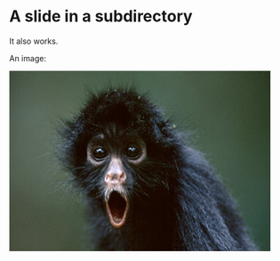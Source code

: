 A slide in a subdirectory
=========================

It also works.

An image:

![monkey](monkey.jpg)
